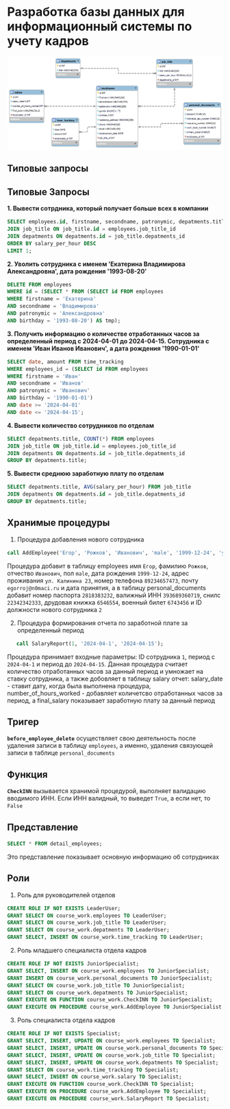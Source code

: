 # Разработка базы данных для информационный системы по учету кадров
![Скриншот](https://github.com/n0maCi/course_project/blob/main/erd.png?raw=true)
## Типовые запросы

## Типовые Запросы
**1. Вывести сотрдника, который получает больше всех в компании**
```sql
SELECT employees.id, firstname, secondname, patronymic, depatments.title, salary_per_hour FROM employees
JOIN job_title ON job_title.id = employees.job_title_id
JOIN depatments ON depatments.id = job_title.depatments_id
ORDER BY salary_per_hour DESC
LIMIT 1;
```

**2. Уволить сотрудника с именем 'Екатерина Владимирова Александровна', дата рождения '1993-08-20'**
```sql
DELETE FROM employees
WHERE id = (SELECT * FROM (SELECT id FROM employees 
WHERE firstname = 'Екатерина' 
AND secondname = 'Владимирова' 
AND patronymic = 'Александровна' 
AND birthday = '1993-08-20') AS tmp);
```

**3. Получить информацию о количестве отработанных часов за определенный период с 2024-04-01 до 2024-04-15. Сотрудника с именем 'Иван Иванов Иванович', а дата рождения '1990-01-01'**
```sql
SELECT date, amount FROM time_tracking
WHERE employees_id = (SELECT id FROM employees 
WHERE firstname = 'Иван' 
AND secondname = 'Иванов' 
AND patronymic = 'Иванович' 
AND birthday = '1990-01-01')
AND date >= '2024-04-01' 
AND date <= '2024-04-15';
```

**4. Вывести количество сотрудников по отделам**
```sql
SELECT depatments.title, COUNT(*) FROM employees
JOIN job_title ON job_title.id = employees.job_title_id
JOIN depatments ON depatments.id = job_title.depatments_id
GROUP BY depatments.title;
```

**5. Вывести среднюю заработную плату по отделам**
```sql
SELECT depatments.title, AVG(salary_per_hour) FROM job_title
JOIN depatments ON depatments.id = job_title.depatments_id
GROUP BY depatments.title;
```

## Хранимые процедуры
1. Процедура добавления нового сотрудника
``` sql
call AddEmployee('Егор', 'Рожков', 'Иванович', 'male', '1999-12-24', 'ул. Калинина 23', '89234657473', 'egorroj@n0maci.ru', '2024-05-23', '2818383232', '393689360719', '22342342333', '6546554', '6743456', 2);
```
Процедура добавит в таблицу employees имя `Егор`, фамилию `Рожков`, отчество `Иванович`, пол `male`, дата рождения `1999-12-24`, адрес проживания `ул. Калинина 23`, номер телефона `89234657473`, почту `egorroj@n0maci.ru` и дата принятия, а в таблицу personal_documents добавит номер паспорта `2818383232`, валижный ИНН `393689360719`, снилс `22342342333`, друдовая книжка `6546554`, военный билет `6743456` и ID должности нового сотрудника `2`

2. Процедура формирования отчета по заработной плате за определенный период
``` sql
   call SalaryReport(1, '2024-04-1', '2024-04-15');
```
Процедура принимает входные параметры: ID сотрудника `1`, период с `2024-04-1` и период до `2024-04-15`. Данная процедура считает количество отработанных часов за данный период и умножает на ставку сотрудника, а также добовляет в таблицу salary отчет: salary_date - ставит дату, когда была выполнена процедура, number_of_hours_worked - добавляет количетсво отработанных часов за период, а final_salary показывает заработную плату за данный период

## Тригер
**`before_employee_delete`** осуществляет свою деятельность после удаления записи в таблицу `employees`, а именно, удаления связующей записи в таблице `personal_documents`

## Функция
**`CheckINN`** вызывается хранимой процедурой, выполняет валидацию вводимого ИНН. Если ИНН валидный, то выведет `True`, а если нет, то `False`

## Представление
``` sql
SELECT * FROM detail_employees;
```
Это представление показывает основную информацию об сотрудниках

## Роли
1. Роль для руководителей отделов
``` sql
CREATE ROLE IF NOT EXISTS LeaderUser;
GRANT SELECT ON course_work.employees TO LeaderUser;
GRANT SELECT ON course_work.job_title TO LeaderUser;
GRANT SELECT ON course_work.depatments TO LeaderUser;
GRANT SELECT, INSERT ON course_work.time_tracking TO LeaderUser;
```

2. Роль младшего специалиста отдела кадров
``` sql
CREATE ROLE IF NOT EXISTS JuniorSpecialist;
GRANT SELECT, INSERT ON course_work.employees TO JuniorSpecialist;
GRANT INSERT ON course_work.personal_documents TO JuniorSpecialist;
GRANT SELECT ON course_work.job_title TO JuniorSpecialist;
GRANT SELECT ON course_work.depatments TO JuniorSpecialist;
GRANT EXECUTE ON FUNCTION course_work.CheckINN TO JuniorSpecialist;
GRANT EXECUTE ON PROCEDURE course_work.AddEmployee TO JuniorSpecialist;
```

3. Роль специалиста отдела кадров
``` sql 
CREATE ROLE IF NOT EXISTS Specialist;
GRANT SELECT, INSERT, UPDATE ON course_work.employees TO Specialist;
GRANT SELECT, INSERT, UPDATE ON course_work.personal_documents TO Specialist;
GRANT SELECT, INSERT, UPDATE ON course_work.job_title TO Specialist;
GRANT SELECT, INSERT, UPDATE ON course_work.depatments TO Specialist;
GRANT SELECT ON course_work.time_tracking TO Specialist;
GRANT SELECT, INSERT ON course_work.salary TO Specialist;
GRANT EXECUTE ON FUNCTION course_work.CheckINN TO Specialist;
GRANT EXECUTE ON PROCEDURE course_work.AddEmployee TO Specialist;
GRANT EXECUTE ON PROCEDURE course_work.SalaryReport TO Specialist;
```
